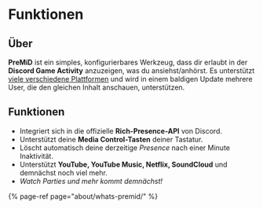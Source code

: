 # Funktionen

## Über

**PreMiD** ist ein simples, konfigurierbares Werkzeug, dass dir erlaubt in der **Discord Game Activity** anzuzeigen, was du ansiehst/anhörst. Es unterstützt [viele verschiedene Plattformen](support/services.md) und wird in einem baldigen Update mehrere User, die den gleichen Inhalt anschauen, unterstützen.

## Funktionen

* Integriert sich in die offizielle **Rich-Presence-API** von Discord.
* Unterstützt deine **Media Control-Tasten** deiner Tastatur.
* Löscht automatisch deine derzeitige _Presence_ nach einer Minute Inaktivität.
* Unterstützt **YouTube, YouTube Music, Netflix, SoundCloud** und demnächst noch viel mehr.
* _Watch Parties und mehr kommt demnächst!_

{% page-ref page="about/whats-premid/" %}

